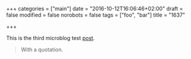 +++
categories = ["main"]
date = "2016-10-12T16:06:46+02:00"
draft = false 
modified = false
norobots = false
tags = ["foo", "bar"]
title = "1637"

+++

This is the third  microblog test [post](https://example.com). 

> With a quotation.
